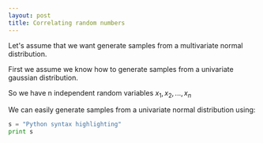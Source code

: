 ```yaml
---
layout: post
title: Correlating random numbers
---
```


Let's assume that we want generate samples from a multivariate normal distribution. 

First we assume we know how to generate samples from a univariate gaussian distribution.

So we have n independent random variables $x_1, x_2,..., x_n$

We can easily generate samples from a univariate normal distribution using:

```python
s = "Python syntax highlighting"
print s
```

##